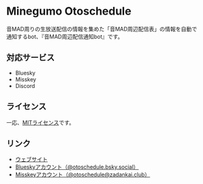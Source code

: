 # Minegumo Otoschedule

音MAD周りの生放送配信の情報を集めた「音MAD周辺配信表」の情報を自動で通知するbot、『音MAD周辺配信通知bot』です。

## 対応サービス

- Bluesky
- Misskey
- Discord

## ライセンス

一応、[MITライセンス](LICENSE)です。

## リンク

- [ウェブサイト](https://otoschedule.otomad.site/)
- [Blueskyアカウント（@otoschedule.bsky.social）](https://bsky.app/profile/otoschedule.bsky.social)
- [Misskeyアカウント（@otoschedule@zadankai.club）](https://zadankai.club/@otoschedule)